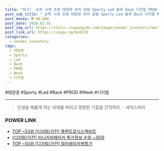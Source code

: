 ```yaml
--- 
title: "특가!  손목 시계 조명 태양광 워치 알람 Sporty Led 블루 Back 디지털 PROD 파워 Week ..." 
post_sub_title: " 손목 시계 조명 태양광 워치 알람 Sporty Led 블루 Back 디지털 PROD 파워 Week 라이트 Chronograph 여성용" 
post_money: ₩ 40,000 
post_date: 2020.02.01 
post_img_url: https://static.coupangcdn.com/image/vendor_inventory/bac1/1c63273d7f6575f6f4c0508e89e3453f9c54b306d42c87caccfe4af74e1a.jpg 
post_link_url: https://coupa.ng/bnQc1h 
categories: 
  - vendor_inventory 
tags: 
  - 태양광 
  - Sporty 
  - Led 
  - Back 
  - PROD 
  - Week 
  - 디지털 
--- 
```

  #태양광 #Sporty #Led #Back #PROD #Week #디지털 
<hr> 

> 인생을 해롭게 하는 비애를 버리고 명랑한 기질을 간직하라. - 세익스피어 


### POWER LINK

* <a href="https://blog.naver.com/an0733/221787395413" target="_blank"> TOP ~53위 [디지털/가전] 플랜트로닉스백비트</a>
* <a href="https://blog.naver.com/sakai111/221781730764" target="_blank"> [디지털/가전] 미니커피메이커 특가정보 순위 ~35위</a>
* <a href="https://blog.naver.com/an0733/221784727058" target="_blank"> TOP ~50위 [디지털/가전] 컬러레이저복합기</a>

